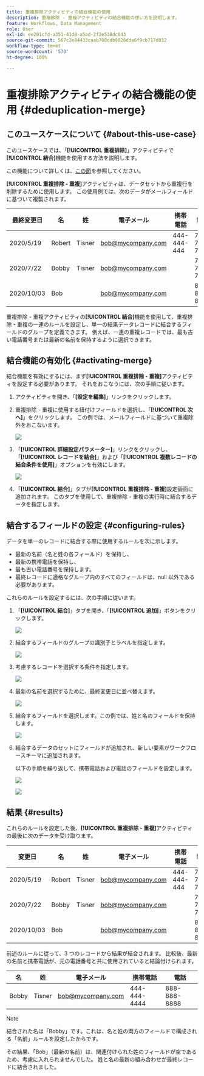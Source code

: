 ```yaml
---
title: 重複排除アクティビティの結合機能の使用
description: 重複排除 - 重複アクティビティの結合機能の使い方を説明します。
feature: Workflows, Data Management
role: User
exl-id: ee201cfd-a351-41d8-a5ad-2f2e538dc643
source-git-commit: 567c2e84433caab708ddb9026dda6f9cb717d032
workflow-type: tm+mt
source-wordcount: '570'
ht-degree: 100%

---
```


# 重複排除アクティビティの結合機能の使用 {#deduplication-merge}



## このユースケースについて {#about-this-use-case}

このユースケースでは、「**[!UICONTROL 重複排除]**」アクティビティで&#x200B;**[!UICONTROL 結合]**&#x200B;機能を使用する方法を説明します。

この機能について詳しくは、[この節](deduplication.md#merging-fields-into-single-record)を参照してください。

**[!UICONTROL 重複排除 - 重複]**&#x200B;アクティビティは、データセットから重複行を削除するために使用します。 この使用例では、次のデータがメールフィールドに基づいて複製されます。

| 最終変更日 | 名 | 姓 | 電子メール | 携帯電話 | 電話 |
|-----|------------|-----------|-------|--------------|------|
| 2020/5/19 | Robert | Tisner | bob@mycompany.com | 444-444-444 | 777-777-7777 |
| 2020/7/22 | Bobby | Tisner | bob@mycompany.com | | 777-777-7777 |
| 2020/10/03 | Bob |  | bob@mycompany.com | | 888-888-8888 |

重複排除 - 重複アクティビティの&#x200B;**[!UICONTROL 結合]**&#x200B;機能を使用して、重複排除 - 重複の一連のルールを設定し、単一の結果データレコードに結合するフィールドのグループを定義できます。 例えば、一連の重複レコードでは、最も古い電話番号または最新の名前を保持するように選択できます。

## 結合機能の有効化 {#activating-merge}


結合機能を有効にするには、まず&#x200B;**[!UICONTROL 重複排除 - 重複]**&#x200B;アクティビティを設定する必要があります。 それをおこなうには、次の手順に従います。

1. アクティビティを開き、「**[設定を編集]**」リンクをクリックします。

1. 重複排除 - 重複に使用する紐付けフィールドを選択し、「**[!UICONTROL 次へ]**」をクリックします。 この例では、メールフィールドに基づいて重複除外をおこないます。

   ![](assets/uc_merge_edit.png)

1. 「**[!UICONTROL 詳細設定パラメーター]**」リンクをクリックし、「**[!UICONTROL レコードを結合]**」および「**[!UICONTROL 複数レコードの結合条件を使用]**」オプションを有効にします。

   ![](assets/uc_merge_advanced_parameters.png)

1. 「**[!UICONTROL 結合]**」タブが&#x200B;**[!UICONTROL 重複排除 - 重複]**&#x200B;設定画面に追加されます。 このタブを使用して、重複排除 - 重複の実行時に結合するデータを指定します。

## 結合するフィールドの設定 {#configuring-rules}

データを単一のレコードに結合する際に使用するルールを次に示します。

* 最新の名前（名と姓の各フィールド）を保持し、
* 最新の携帯電話を保持し、
* 最も古い電話番号を保持します。
* 最終レコードに適格なグループ内のすべてのフィールドは、null 以外である必要があります。

これらのルールを設定するには、次の手順に従います。

1. 「**[!UICONTROL 結合]**」タブを開き、「**[!UICONTROL 追加]**」ボタンをクリックします。

   ![](assets/uc_merge_add.png)

1. 結合するフィールドのグループの識別子とラベルを指定します。

   ![](assets/uc_merge_identifier.png)

1. 考慮するレコードを選択する条件を指定します。

   ![](assets/uc_merge_filter.png)

1. 最新の名前を選択するために、最終変更日に並べ替えます。

   ![](assets/uc_merge_sort.png)

1. 結合するフィールドを選択します。この例では、姓と名のフィールドを保持します。

   ![](assets/uc_merge_keep.png)

1. 結合するデータのセットにフィールドが追加され、新しい要素がワークフロースキーマに追加されます。

   以下の手順を繰り返して、携帯電話および電話のフィールドを設定します。

   ![](assets/dedup8.png)

   ![](assets/dedup9.png)

## 結果 {#results}

これらのルールを設定した後、**[!UICONTROL 重複排除 - 重複]**&#x200B;アクティビティの最後に次のデータを受け取ります。

| 変更日 | 名 | 姓 | 電子メール | 携帯電話 | 電話 |
|-----|------------|-----------|-------|--------------|------|
| 2020/5/19 | Robert | Tisner | bob@mycompany.com | 444-444-444 | 777-777-7777 |
| 2020/7/22 | Bobby | Tisner | bob@mycompany.com | | 777-777-7777 |
| 2020/10/03 | Bob |  | bob@mycompany.com | | 888-888-8888 |

前述のルールに従って、3 つのレコードから結果が結合されます。 比較後、最新の名前と携帯電話が、元の電話番号と共に使用されていると結論付けられます。

| 名 | 姓 | 電子メール | 携帯電話 | 電話 |
|------------|-----------|-------|--------------|------|
| Bobby | Tisner | bob@mycompany.com | 444-444-4444 | 888-888-8888 |

>[!NOTE]
>
> 結合された名は「Bobby」です。これは、名と姓の両方のフィールドで構成される「名前」ルールを設定したからです。
>
>その結果、「Bob」（最新の名前）は、関連付けられた姓のフィールドが空であるため、考慮に入れられませんでした。 姓と名の最新の組み合わせが最終レコードに結合されました。
